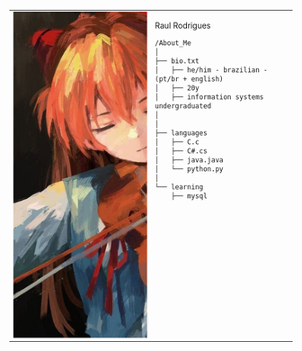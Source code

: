 <table>
  <tr>
    <td style="width: 50%;">
       <img src="https://github.com/RafaelVVolkmer/RafaelVVolkmer/blob/main/image.jpg" alt="Asuka" style="width: 200%; border: none;"/>
    </td>
    <td style="width: 50%; vertical-align: top;">
      <p style="font-family: monospace; font-size: 16px;">
       
   Raul Rodrigues

</p>

    /About_Me
    │
    ├── bio.txt
    │   ├── he/him - brazilian - (pt/br + english)
    │   ├── 20y
    │   ├── information systems undergraduated
    │
    │
    ├── languages
    │   ├── C.c
    │   ├── C#.cs
    │   ├── java.java
    │   └── python.py
    │
    └── learning
        ├── mysql
        
  </tr>
</table>
